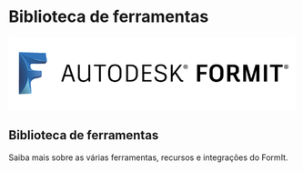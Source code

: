 # Biblioteca de ferramentas

![](<../.gitbook/assets/b5030b43-df24-4259-ad6a-94bcad61bc78 (1).png>)

## Biblioteca de ferramentas

Saiba mais sobre as várias ferramentas, recursos e integrações do FormIt.
